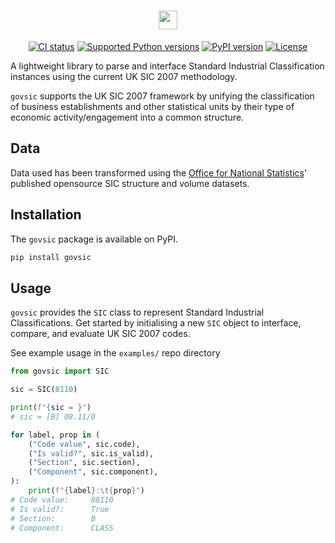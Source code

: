<div align="center">

<h1><a href="https://www.github.com/ellsphillips/govsic"><img height=30 src="https://latex.codecogs.com/svg.latex?{\textsf{\bfseries\color[RGB]{233,80,14}govsic}}" alt="govsic"></a></h1>

[![CI status](https://github.com/ellsphillips/sic/actions/workflows/config.yml/badge.svg)](https://github.com/ellsphillips/govsic) [![Supported Python versions](https://img.shields.io/pypi/pyversions/govsic.svg)](https://test.pypi.org/project/govsic/) [![PyPI version](https://img.shields.io/pypi/v/govsic.svg)](https://test.pypi.org/project/govsic/) [![License](https://img.shields.io/pypi/l/pyisic.svg)](https://github.com/ellsphillips/govsic/blob/master/LICENSE)

</div>

A lightweight library to parse and interface Standard Industrial Classification instances using the current UK SIC 2007 methodology.

`govsic` supports the UK SIC 2007 framework by unifying the classification of business establishments and other statistical units by their type of economic activity/engagement into a common structure.

## Data

Data used has been transformed using the [Office for National Statistics](https://www.ons.gov.uk/methodology/classificationsandstandards/ukstandardindustrialclassificationofeconomicactivities/uksic2007)' published opensource SIC structure and volume datasets.

## Installation

The `govsic` package is available on PyPI.

```bash
pip install govsic
```

## Usage

`govsic` provides the `SIC` class to represent Standard Industrial Classifications. Get started by initialising a new `SIC` object to interface, compare, and evaluate UK SIC 2007 codes.

See example usage in the `examples/` repo directory

```python
from govsic import SIC

sic = SIC(8110)

print(f"{sic = }")
# sic = [B] 08.11/0

for label, prop in (
    ("Code value", sic.code),
    ("Is valid?", sic.is_valid),
    ("Section", sic.section),
    ("Component", sic.component),
):
    print(f"{label}:\t{prop}")
# Code value:     08110
# Is valid?:      True
# Section:        B
# Component:      CLASS
```
